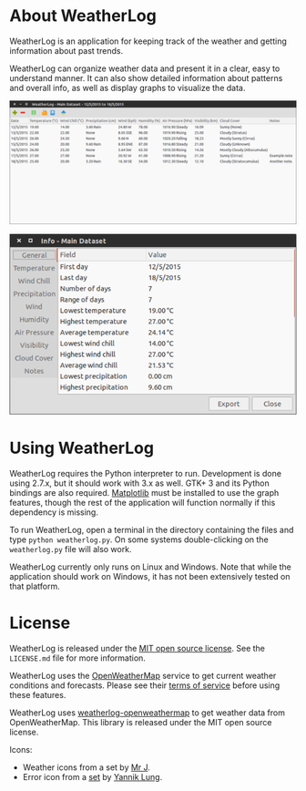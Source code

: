 # About WeatherLog

WeatherLog is an application for keeping track of the weather and getting information about past trends.

WeatherLog can organize weather data and present it in a clear, easy to understand manner. It can also show detailed information about
patterns and overall info, as well as display graphs to visualize the data.

![WeatherLog main UI](weatherlog_resources/help/images/main_profile_example.png "Main view with example data")

![WeatherLog info UI](weatherlog_resources/help/images/general_info.png "Info window")

# Using WeatherLog

WeatherLog requires the Python interpreter to run. Development is done using 2.7.x, but it should work with 3.x as well. GTK+ 3 and its Python bindings
are also required. [Matplotlib](http://matplotlib.org/) must be installed to use the graph features, though the rest of the application will function normally if this dependency
is missing.

To run WeatherLog, open a terminal in the directory containing the files and type `python weatherlog.py`. On some systems double-clicking on the 
`weatherlog.py` file will also work.

WeatherLog currently only runs on Linux and Windows. Note that while the application should work on Windows, it has not been extensively tested on that
platform.

# License

WeatherLog is released under the [MIT open source license](http://opensource.org/licenses/mit-license.php). See the `LICENSE.md` file for more information.

WeatherLog uses the [OpenWeatherMap](http://openweathermap.org/) service to get current weather conditions and forecasts. Please see their [terms of service](http://openweathermap.org/terms)
before using these features.

WeatherLog uses [weatherlog-openweathermap](https://github.com/achesak/weatherlog-openweathermap) to get weather data from OpenWeatherMap. This library is released
under the MIT open source license.

Icons:
* Weather icons from a set by [Mr J](https://www.iconfinder.com/iconsets/weather-icons-8).
* Error icon from a [set](https://www.iconfinder.com/iconsets/freecns-cumulus) by [Yannik Lung](http://yanlu.de/).
